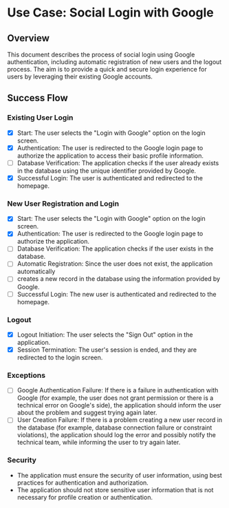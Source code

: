 # Use Case: Social Login with Google

## Overview

This document describes the process of social login using Google authentication, including automatic registration of new users and the logout process. The aim is to provide a quick and secure login experience for users by leveraging their existing Google accounts.

## Success Flow

### Existing User Login

- [x] Start: The user selects the "Login with Google" option on the login screen.
- [x] Authentication: The user is redirected to the Google login page to authorize the application to access their basic profile information.
- [ ] Database Verification: The application checks if the user already exists in the database using the unique identifier provided by Google.
- [x] Successful Login: The user is authenticated and redirected to the homepage.

### New User Registration and Login

- [x] Start: The user selects the "Login with Google" option on the login screen.
- [x] Authentication: The user is redirected to the Google login page to authorize the application.
- [ ] Database Verification: The application checks if the user exists in the database.
- [ ] Automatic Registration: Since the user does not exist, the application automatically
- [ ] creates a new record in the database using the information provided by Google.
- [ ] Successful Login: The new user is authenticated and redirected to the homepage.

### Logout

- [x] Logout Initiation: The user selects the "Sign Out" option in the application.
- [x] Session Termination: The user's session is ended, and they are redirected to the login screen.

### Exceptions

- [ ] Google Authentication Failure: If there is a failure in authentication with Google (for example, the user does not grant permission or there is a technical error on Google's side), the application should inform the user about the problem and suggest trying again later.
- [ ] User Creation Failure: If there is a problem creating a new user record in the database (for example, database connection failure or constraint violations), the application should log the error and possibly notify the technical team, while informing the user to try again later.

### Security

- The application must ensure the security of user information, using best practices for authentication and authorization.
- The application should not store sensitive user information that is not necessary for profile creation or authentication.

